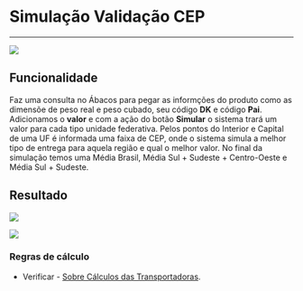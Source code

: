 # Simulação Validação CEP
---

![](http://developers.connectparts.com.br/imagens/simulacaoCustoFreteProduto01.png)

## Funcionalidade

Faz uma consulta no Ábacos para pegar as informções do produto como as dimensõe de peso real e peso cubado, seu código **DK** e código **Pai**.
Adicionamos o **valor** e com a ação do botão **Simular** o sistema trará um valor para cada tipo unidade federativa.
Pelos pontos do Interior e Capital de uma UF é informada uma faixa de CEP, onde o sistema simula a melhor tipo de entrega para aquela região e qual o melhor valor. No final da simulação temos uma Média Brasil, Média Sul + Sudeste + Centro-Oeste e Média Sul + Sudeste.

## Resultado

![](http://developers.connectparts.com.br/imagens/simulacaoCustoFreteProduto02.png)

![](http://developers.connectparts.com.br/imagens/simulacaoCustoFreteProduto03.png)

### Regras de cálculo

* Verificar - [Sobre Cálculos das Transportadoras](/comercial/frete.md).
